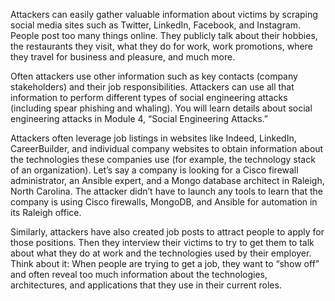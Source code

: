 Attackers can easily gather valuable information about victims by scraping social media sites such as Twitter, LinkedIn, Facebook, and Instagram. People post too many things online. They publicly talk about their hobbies, the restaurants they visit, what they do for work, work promotions, where they travel for business and pleasure, and much more.

Often attackers use other information such as key contacts (company stakeholders) and their job responsibilities. Attackers can use all that information to perform different types of social engineering attacks (including spear phishing and whaling). You will learn details about social engineering attacks in Module 4, “Social Engineering Attacks.”

Attackers often leverage job listings in websites like Indeed, LinkedIn, CareerBuilder, and individual company websites to obtain information about the technologies these companies use (for example, the technology stack of an organization). Let’s say a company is looking for a Cisco firewall administrator, an Ansible expert, and a Mongo database architect in Raleigh, North Carolina. The attacker didn’t have to launch any tools to learn that the company is using Cisco firewalls, MongoDB, and Ansible for automation in its Raleigh office.

Similarly, attackers have also created job posts to attract people to apply for those positions. Then they interview their victims to try to get them to talk about what they do at work and the technologies used by their employer. Think about it: When people are trying to get a job, they want to “show off” and often reveal too much information about the technologies, architectures, and applications that they use in their current roles.

